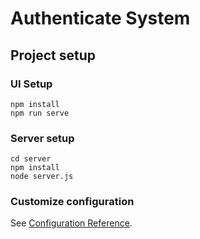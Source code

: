 # Authenticate System


## Project setup
### UI Setup
```
npm install
npm run serve
```
### Server setup
```
cd server
npm install
node server.js
```


### Customize configuration
See [Configuration Reference](https://cli.vuejs.org/config/).
